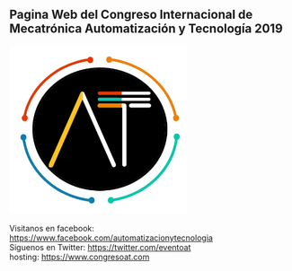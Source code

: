 
<h2> Pagina Web del Congreso Internacional de Mecatrónica Automatización y Tecnología 2019</h2>

<img src="./assets/at.png" alt="AT" height="300px" width="315px">

Visitanos en facebook: https://www.facebook.com/automatizacionytecnologia <br>
Siguenos en Twitter: https://twitter.com/eventoat <br>
hosting: https://www.congresoat.com
